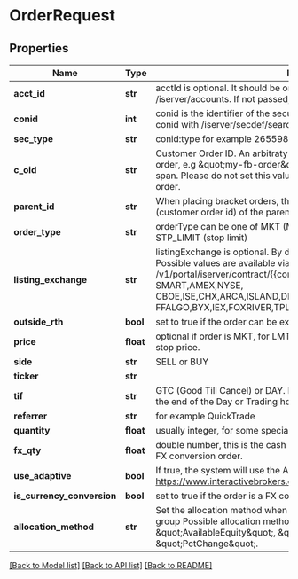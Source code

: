 # OrderRequest

## Properties
Name | Type | Description | Notes
------------ | ------------- | ------------- | -------------
**acct_id** | **str** | acctId is optional. It should be one of the accounts returned by /iserver/accounts. If not passed, the first one in the list is selected.  | [optional] 
**conid** | **int** | conid is the identifier of the security you want to trade, you can find the conid with /iserver/secdef/search.  | [optional] 
**sec_type** | **str** | conid:type for example 265598:STK | [optional] 
**c_oid** | **str** | Customer Order ID. An arbitraty string that can be used to identify the order, e.g \&quot;my-fb-order\&quot;. The value must be unique for a 24h span. Please do not set this value for child orders when placing a bracket order.  | [optional] 
**parent_id** | **str** | When placing bracket orders, the child parentId must be equal to the cOId (customer order id) of the parent.  | [optional] 
**order_type** | **str** | orderType can be one of MKT (Market), LMT (Limit), STP (Stop) or STP_LIMIT (stop limit)  | [optional] 
**listing_exchange** | **str** | listingExchange is optional. By default we use \&quot;SMART\&quot; routing. Possible values are available via this end point: /v1/portal/iserver/contract/{{conid}}/info, see valid_exchange: e.g: SMART,AMEX,NYSE, CBOE,ISE,CHX,ARCA,ISLAND,DRCTEDGE,BEX,BATS,EDGEA,CSFBALGO,JE FFALGO,BYX,IEX,FOXRIVER,TPLUS1,NYSENAT,PSX  | [optional] 
**outside_rth** | **bool** | set to true if the order can be executed outside regular trading hours.  | [optional] 
**price** | **float** | optional if order is MKT, for LMT, this is the limit price. For STP this is the stop price.  | [optional] 
**side** | **str** | SELL or BUY | [optional] 
**ticker** | **str** |  | [optional] 
**tif** | **str** | GTC (Good Till Cancel) or DAY. DAY orders are automatically cancelled at the end of the Day or Trading hours.  | [optional] 
**referrer** | **str** | for example QuickTrade | [optional] 
**quantity** | **float** | usually integer, for some special cases can be float numbers | [optional] 
**fx_qty** | **float** | double number, this is the cash quantity field which can only be used for FX conversion order.  | [optional] 
**use_adaptive** | **bool** | If true, the system will use the Adaptive Algo to submit the order https://www.interactivebrokers.com/en/index.php?f&#x3D;19091  | [optional] 
**is_currency_conversion** | **bool** | set to true if the order is a FX conversion order  | [optional] 
**allocation_method** | **str** | Set the allocation method when placing an order using an FA account for a group Possible allocation methods are \&quot;NetLiquidity\&quot;, \&quot;AvailableEquity\&quot;, \&quot;EqualQuantity\&quot; and \&quot;PctChange\&quot;.  | [optional] 

[[Back to Model list]](../README.md#documentation-for-models) [[Back to API list]](../README.md#documentation-for-api-endpoints) [[Back to README]](../README.md)


